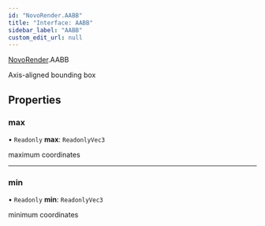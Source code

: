 ```yaml
---
id: "NovoRender.AABB"
title: "Interface: AABB"
sidebar_label: "AABB"
custom_edit_url: null
---
```


[NovoRender](../namespaces/NovoRender.md).AABB

Axis-aligned bounding box

## Properties

### max

• `Readonly` **max**: `ReadonlyVec3`

maximum coordinates

___

### min

• `Readonly` **min**: `ReadonlyVec3`

minimum coordinates
